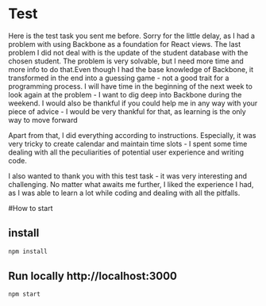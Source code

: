 # Test

Here is the test task you sent me before. Sorry for the little delay, as I had a problem with using Backbone as a foundation for React views. The last problem I did not deal with is the update of the student database with the chosen student. The problem is very solvable, but I need more time and more info to do that.Even though I had the base knowledge of Backbone, it transformed in the end into a guessing game - not a good trait for a programming process. I will have time in the beginning of the next week to look again at the problem - I want to dig deep into Backbone during the weekend. I would also be thankful if you could help me in any way with your piece of advice - I would be very thankful for that, as learning is the only way to move forward

Apart from that, I did everything according to instructions. Especially, it was very tricky to create calendar and maintain time slots - I spent some time dealing with all the peculiarities of potential user experience and writing code.

I also wanted to thank you with this test task - it was very interesting and challenging. No matter what awaits me further, I liked the experience I had, as I was able to learn a lot while coding and dealing with all the pitfalls.

#How to start


## install

```sh
npm install
```

## Run locally http://localhost:3000
`npm start`
